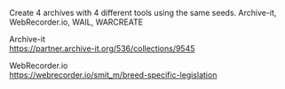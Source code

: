 Create 4 archives with 4 different tools using the same seeds.
Archive-it, WebRecorder.io, WAIL, WARCREATE

Archive-it  
https://partner.archive-it.org/536/collections/9545

WebRecorder.io  
https://webrecorder.io/smit_m/breed-specific-legislation

